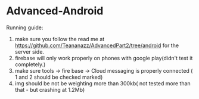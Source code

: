 # Advanced-Android

Running guide:

1. make sure you follow the read me at https://github.com/Teananazz/AdvancedPart2/tree/android for the server side.
2.  firebase will only work properly on phones with google play(didn't test it completely.)
3.  make sure tools -> fire base -> Cloud messaging is properly connected ( 1 and 2 should be checked marked)
4. img should be not be weighting more than 300kb( not tested more than that - but crashing at 1.2Mb)
